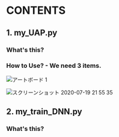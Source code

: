 # CONTENTS
## 1. my_UAP.py
### What's this?

### How to Use? - We need 3 items.
![アートボード 1](https://user-images.githubusercontent.com/68420635/87875312-6d92a700-ca0b-11ea-899b-8456b507f1e1.png)

![スクリーンショット 2020-07-19 21 55 35](https://user-images.githubusercontent.com/68420635/87875259-0f65c400-ca0b-11ea-9fa9-e0572a926d33.png)

## 2. my_train_DNN.py
### What's this? 





